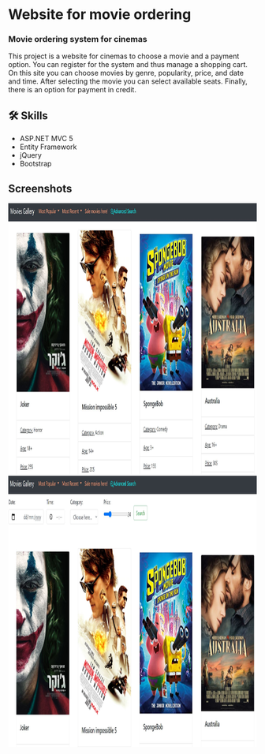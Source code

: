 # Website for movie ordering

### Movie ordering system for cinemas
This project is a website for cinemas to choose a movie and a payment option.
You can register for the system and thus manage a shopping cart.
On this site you can choose movies by genre, popularity, price, and date and time.
After selecting the movie you can select available seats.
Finally, there is an option for payment in credit.


## 🛠 Skills
* ASP.NET MVC 5
* Entity Framework
* jQuery
* Bootstrap


## Screenshots
<img src="CinemaProject/Screenshots/pic1.JPG" width="680" height="550">
<img src="CinemaProject/Screenshots/pic2.JPG" width="680" height="550">
